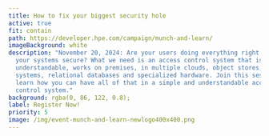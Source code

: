 ```yaml
---
title: How to fix your biggest security hole
active: true
fit: contain
path: https://developer.hpe.com/campaign/munch-and-learn/
imageBackground: white
description: "November 20, 2024: Are your users doing everything right to keep
  your systems secure? What we need is an access control system that is
  understandable, works on premises, in multiple clouds, object stores, file
  systems, relational databases and specialized hardware. Join this session to
  learn how you can have all of that in a simple and understandable access
  control system."
background: rgba(0, 86, 122, 0.8);
label: Register Now!
priority: 5
image: /img/event-munch-and-learn-newlogo400x400.png
---
```

